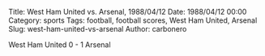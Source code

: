 Title: West Ham United vs. Arsenal, 1988/04/12
Date: 1988/04/12 00:00
Category: sports
Tags: football, football scores, West Ham United, Arsenal
Slug: west-ham-united-vs-arsenal
Author: carbonero


West Ham United 0 - 1 Arsenal
